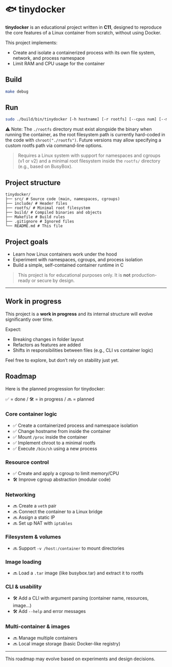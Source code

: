 # 🐟 tinydocker

**tinydocker** is an educational project written in **C11**, designed to reproduce the core features of a Linux container from scratch, without using Docker.

This project implements:

- Create and isolate a containerized process with its own file system, network, and process namespace
- Limit RAM and CPU usage for the container

## Build

```bash
make debug
```

## Run

```bash
sudo ./build/bin/tinydocker [-h hostname] [-r rootfs] [--cpus num] [--memory size] [-- command [args...]]
```

⚠️ Note: The `./rootfs` directory must exist alongside the binary when running the container,
as the root filesystem path is currently hard-coded in the code with `chroot("./rootfs")`.
Future versions may allow specifying a custom rootfs path via command-line options.

> Requires a Linux system with support for namespaces and cgroups (v1 or v2) and a minimal root filesystem inside the `rootfs/` directory (e.g., based on BusyBox).

## Project structure

``` plaintext
tinydocker/
├── src/ # Source code (main, namespaces, cgroups)
├── include/ # Header files
├── rootfs/ # Minimal root filesystem
├── build/ # Compiled binaries and objects
├── Makefile # Build rules
├── .gitignore # Ignored files
└── README.md # This file
```

## Project goals

- Learn how Linux containers work under the hood
- Experiment with namespaces, cgroups, and process isolation
- Build a simple, self-contained container runtime in C

> This project is for educational purposes only. It is **not** production-ready or secure by design.

---

## Work in progress

This project is a **work in progress** and its internal structure will evolve significantly over time.

Expect:

- Breaking changes in folder layout
- Refactors as features are added
- Shifts in responsibilities between files (e.g., CLI vs container logic)

Feel free to explore, but don’t rely on stability just yet.

## Roadmap

Here is the planned progression for tinydocker:

✅ = done / 🛠️ = in progress / 🔜 = planned

### Core container logic

- ✅ Create a containerized process and namespace isolation
- ✅ Change hostname from inside the container
- ✅ Mount `/proc` inside the container
- ✅ Implement chroot to a minimal rootfs
- ✅ Execute `/bin/sh` using a new process

### Resource control

- ✅ Create and apply a cgroup to limit memory/CPU
- 🛠 Improve cgroup abstraction (modular code)

### Networking

- 🔜 Create a `veth` pair
- 🔜 Connect the container to a Linux bridge
- 🔜 Assign a static IP
- 🔜 Set up NAT with `iptables`

### Filesystem & volumes

- 🔜 Support `-v /host:/container` to mount directories

### Image loading

- 🔜 Load a `.tar` image (like busybox.tar) and extract it to rootfs

### CLI & usability

- 🛠️ Add a CLI with argument parsing (container name, resources, image...)
- 🛠️ Add `--help` and error messages

### Multi-container & images

- 🔜 Manage multiple containers
- 🔜 Local image storage (basic Docker-like registry)

---

This roadmap may evolve based on experiments and design decisions.